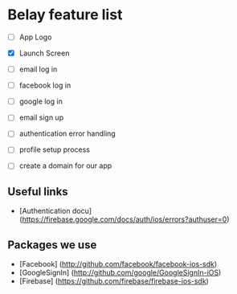 #  Belay feature list

- [ ] App Logo
- [x] Launch Screen
- [ ] email log in
- [ ] facebook log in
- [ ] google log in

- [ ] email sign up
- [ ] authentication error handling
- [ ] profile setup process


- [ ] create a domain for our app


## Useful links

* [Authentication docu] (https://firebase.google.com/docs/auth/ios/errors?authuser=0)

## Packages we use

* [Facebook] (http://github.com/facebook/facebook-ios-sdk)
* [GoogleSignIn] (http://github.com/google/GoogleSignIn-iOS)
* [Firebase] (https://github.com/firebase/firebase-ios-sdk)




